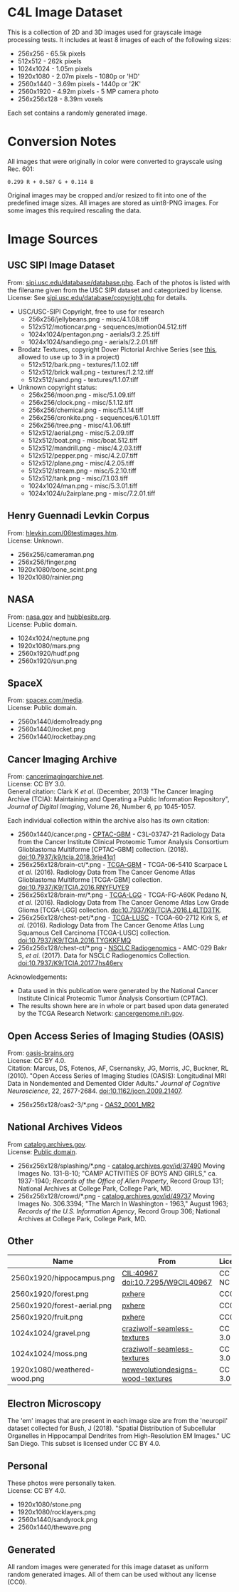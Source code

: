 C4L Image Dataset
=================
This is a collection of 2D and 3D images used for grayscale image processing tests. It includes at least 8 images of each of the following sizes:

* 256x256 - 65.5k pixels
* 512x512 - 262k pixels
* 1024x1024 - 1.05m pixels
* 1920x1080 - 2.07m pixels - 1080p or 'HD'
* 2560x1440 - 3.69m pixels - 1440p or '2K'
* 2560x1920 - 4.92m pixels - 5 MP camera photo
* 256x256x128 - 8.39m voxels

Each set contains a randomly generated image.


Conversion Notes
================
All images that were originally in color were converted to grayscale using Rec. 601:

```
0.299 R + 0.587 G + 0.114 B
```

Original images may be cropped and/or resized to fit into one of the predefined image sizes. All images are stored as uint8-PNG images. For some images this required rescaling the data.


Image Sources
=============

USC SIPI Image Dataset
----------------------
From: [sipi.usc.edu/database/database.php](http://sipi.usc.edu/database/database.php). Each of the photos is listed with the filename given from the USC SIPI dataset and categorized by license.  
License: See [sipi.usc.edu/database/copyright.php](http://sipi.usc.edu/database/copyright.php) for details.

* USC/USC-SIPI Copyright, free to use for research
  * 256x256/jellybeans.png - misc/4.1.08.tiff
  * 512x512/motioncar.png  - sequences/motion04.512.tiff
  * 1024x1024/pentagon.png - aerials/3.2.25.tiff
  * 1024x1024/sandiego.png - aerials/2.2.01.tiff
* Brodatz Textures, copyright Dover Pictorial Archive Series (see [this](http://graphics.stanford.edu/projects/texture/faq/brodatz.html), allowed to use up to 3 in a project)
  * 512x512/bark.png       - textures/1.1.02.tiff
  * 512x512/brick wall.png - textures/1.2.12.tiff
  * 512x512/sand.png       - textures/1.1.07.tiff
* Unknown copyright status:
  * 256x256/moon.png       - misc/5.1.09.tiff
  * 256x256/clock.png      - misc/5.1.12.tiff
  * 256x256/chemical.png   - misc/5.1.14.tiff
  * 256x256/cronkite.png   - sequences/6.1.01.tiff
  * 256x256/tree.png       - misc/4.1.06.tiff
  * 512x512/aerial.png     - misc/5.2.09.tiff
  * 512x512/boat.png       - misc/boat.512.tiff
  * 512x512/mandrill.png   - misc/4.2.03.tiff
  * 512x512/pepper.png     - misc/4.2.07.tiff
  * 512x512/plane.png      - misc/4.2.05.tiff
  * 512x512/stream.png     - misc/5.2.10.tiff
  * 512x512/tank.png       - misc/7.1.03.tiff
  * 1024x1024/man.png      - misc/5.3.01.tiff
  * 1024x1024/u2airplane.png - misc/7.2.01.tiff

Henry Guennadi Levkin Corpus
----------------------------
From: [hlevkin.com/06testimages.htm](http://hlevkin.com/06testimages.htm).  
License: Unknown.

* 256x256/cameraman.png
* 256x256/finger.png
* 1920x1080/bone_scint.png
* 1920x1080/rainier.png

NASA
----
From: [nasa.gov](https://www.nasa.gov/) and [hubblesite.org](https://hubblesite.org/).  
License: Public domain.

* 1024x1024/neptune.png
* 1920x1080/mars.png
* 2560x1920/hudf.png
* 2560x1920/sun.png

SpaceX
------
From: [spacex.com/media](https://www.spacex.com/media).  
License: Public domain.

* 2560x1440/demo1ready.png
* 2560x1440/rocket.png
* 2560x1440/rocketbay.png

Cancer Imaging Archive
----------------------
From: [cancerimagingarchive.net](https://www.cancerimagingarchive.net/).  
License: CC BY 3.0.  
General citation: Clark K *et al*. (December, 2013) "The Cancer Imaging Archive (TCIA): Maintaining and Operating a Public Information Repository", *Journal of Digital Imaging*, Volume 26, Number 6, pp 1045-1057.

Each individual collection within the archive also has its own citation:

* 2560x1440/cancer.png - [CPTAC-GBM](https://wiki.cancerimagingarchive.net/display/Public/CPTAC-GBM) - C3L-03747-21 
Radiology Data from the Cancer Institute Clinical Proteomic Tumor Analysis Consortium Glioblastoma Multiforme \[CPTAC-GBM\] collection. (2018). [doi:10.7937/k9/tcia.2018.3rje41q1](https://doi.org/10.7937/k9/tcia.2018.3rje41q1)
* 256x256x128/brain-ct/\*.png - [TCGA-GBM](https://wiki.cancerimagingarchive.net/display/Public/TCGA-GBM) - TCGA-06-5410 
Scarpace L *et al*. (2016). Radiology Data from The Cancer Genome Atlas Glioblastoma Multiforme \[TCGA-GBM\] collection. [doi:10.7937/K9/TCIA.2016.RNYFUYE9](http://doi.org/10.7937/K9/TCIA.2016.RNYFUYE9)
* 256x256x128/brain-mr/\*.png - [TCGA-LGG](https://wiki.cancerimagingarchive.net/display/Public/TCGA-LGG) - TCGA-FG-A60K 
Pedano N, *et al*. (2016). Radiology Data from The Cancer Genome Atlas Low Grade Glioma \[TCGA-LGG\] collection. [doi:10.7937/K9/TCIA.2016.L4LTD3TK](http://doi.org/10.7937/K9/TCIA.2016.L4LTD3TK).
* 256x256x128/chest-pet/\*.png - [TCGA-LUSC](https://wiki.cancerimagingarchive.net/display/Public/TCGA-LUSC) - TCGA-60-2712 
Kirk S, *et al*. (2016). Radiology Data from The Cancer Genome Atlas Lung Squamous Cell Carcinoma \[TCGA-LUSC\] collection. [doi:10.7937/K9/TCIA.2016.TYGKKFMQ](http://doi.org/10.7937/K9/TCIA.2016.TYGKKFMQ)
* 256x256x128/chest-ct/\*.png - [NSCLC Radiogenomics](https://wiki.cancerimagingarchive.net/display/Public/NSCLC+Radiogenomics) - AMC-029 
Bakr S, *et al*. (2017). Data for NSCLC Radiogenomics Collection. [doi:10.7937/K9/TCIA.2017.7hs46erv](http://doi.org/10.7937/K9/TCIA.2017.7hs46erv)

Acknowledgements:
* Data used in this publication were generated by the National Cancer Institute Clinical Proteomic Tumor Analysis Consortium (CPTAC).
* The results shown here are in whole or part based upon data generated by the TCGA Research Network: [cancergenome.nih.gov](http://cancergenome.nih.gov/).

Open Access Series of Imaging Studies (OASIS)
---------------------------------------------
From: [oasis-brains.org](https://www.oasis-brains.org/#data)  
License: CC BY 4.0.  
Citation: Marcus, DS, Fotenos, AF, Csernansky, JG, Morris, JC, Buckner, RL (2010). "Open Access Series of Imaging Studies (OASIS): Longitudinal MRI Data in Nondemented and Demented Older Adults." *Journal of Cognitive Neuroscience*, 22, 2677-2684. [doi:10.1162/jocn.2009.21407](https://www.doi.org/10.1162/jocn.2009.21407).

* 256x256x128/oas2-3/*.png - [OAS2_0001_MR2](https://central.xnat.org/app/action/DisplayItemAction/search_element/xnat%3AmrSessionData/search_field/xnat%3AmrSessionData.ID/search_value/CENTRAL_E00090/popup/false/project/CENTRAL_OASIS_LONG)

National Archives Videos
------------------------
From [catalog.archives.gov](https://catalog.archives.gov/).  
License: [Public domain](https://www.archives.gov/research/motion-pictures/permissions).

* 256x256x128/splashing/\*.png - [catalog.archives.gov/id/37490](https://catalog.archives.gov/id/37490) 
Moving Images No. 131-B-10; "CAMP ACTIVITIES OF BOYS AND GIRLS," ca. 1937-1940; *Records of the Office of Alien Property*, Record Group 131; National Archives at College Park, College Park, MD.
* 256x256x128/crowd/\*.png - [catalog.archives.gov/id/49737](https://catalog.archives.gov/id/49737) 
Moving Images No. 306.3394; "The March In Washington - 1963," August 1963; *Records of the U.S. Information Agency*, Record Group 306; National Archives at College Park, College Park, MD.

Other
-----
| Name | From | License |
| - | - | - |
| 2560x1920/hippocampus.png | [CIL:40967](http://www.cellimagelibrary.org/images/40967) [doi:10.7295/W9CIL40967](https://doi.org/doi:10.7295/W9CIL40967) | CC BY NC ND |
| 2560x1920/forest.png | [pxhere](https://pxhere.com/en/photo/21939) | CC0
| 2560x1920/forest-aerial.png | [pxhere](https://pxhere.com/en/photo/10863) | CC0
| 2560x1920/fruit.png | [pxhere](https://pxhere.com/en/photo/1250568) | CC0
| 1024x1024/gravel.png | [craziwolf-seamless-textures](https://www.deviantart.com/craziwolf/art/16-Free-Premium-Seamless-Ground-Textures-1024X1024-300739637) | CC BY 3.0 |
| 1024x1024/moss.png | [craziwolf-seamless-textures](https://www.deviantart.com/craziwolf/art/16-Free-Premium-Seamless-Ground-Textures-1024X1024-300739637) | CC BY 3.0 |
| 1920x1080/weathered-wood.png | [newevolutiondesigns-wood-textures](https://newevolutiondesigns.com/free-weathered-wood-textures) | CC BY 3.0 |

Electron Microscopy
-------------------
The 'em' images that are present in each image size are from the 'neuropil' dataset collected for Bush, J (2018). "Spatial Distribution of Subcellular Organelles in Hippocampal Dendrites from High-Resolution EM Images." UC San Diego. This subset is licensed under CC BY 4.0.

Personal
--------
These photos were personally taken.  
License: CC BY 4.0.

* 1920x1080/stone.png
* 1920x1080/rocklayers.png
* 2560x1440/sandyrock.png
* 2560x1440/thewave.png

Generated
---------
All random images were generated for this image dataset as uniform random generated images. All of them can be used without any license (CC0).
